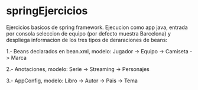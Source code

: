 # springEjercicios
Ejercicios basicos de spring framework.
Ejecucion como app java, entrada por consola seleccion de equipo (por defecto muestra Barcelona) y despliega informacion de los tres tipos de deraraciones de beans:

1.- Beans declarados en bean.xml, modelo: 
        Jugador -> Equipo
                -> Camiseta -> Marca

2.- Anotaciones, modelo:
        Serie -> Streaming
            -> Personajes
          
3.- AppConfig, modelo:
        Libro -> Autor -> Pais
              -> Tema
              